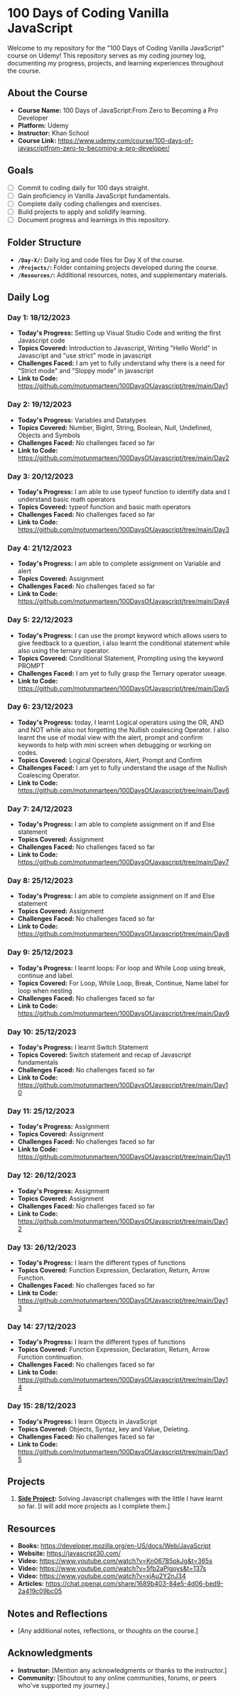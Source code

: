 # 100 Days of Coding Vanilla JavaScript

Welcome to my repository for the "100 Days of Coding Vanilla JavaScript" course on Udemy! This repository serves as my coding journey log, documenting my progress, projects, and learning experiences throughout the course.

## About the Course

- **Course Name:** 100 Days of JavaScript:From Zero to Becoming a Pro Developer
- **Platform:** Udemy
- **Instructor:** Khan School
- **Course Link:** https://www.udemy.com/course/100-days-of-javascriptfrom-zero-to-becoming-a-pro-developer/

## Goals

- [ ] Commit to coding daily for 100 days straight.
- [ ] Gain proficiency in Vanilla JavaScript fundamentals.
- [ ] Complete daily coding challenges and exercises.
- [ ] Build projects to apply and solidify learning.
- [ ] Document progress and learnings in this repository.

## Folder Structure

- **`/Day-X/`:** Daily log and code files for Day X of the course.
- **`/Projects/`:** Folder containing projects developed during the course.
- **`/Resources/`:** Additional resources, notes, and supplementary materials.

## Daily Log

### Day 1: 18/12/2023

- **Today's Progress:** Setting up Visual Studio Code and writing the first Javascript code
- **Topics Covered:** Introduction to Javascript, Writing "Hello World" in Javascript and "use strict" mode in javascript
- **Challenges Faced:** I am yet to fully understand why there is a need for "Strict mode" and "Sloppy mode" in javascript
- **Link to Code:** https://github.com/motunmarteen/100DaysOfJavascript/tree/main/Day1

### Day 2: 19/12/2023

- **Today's Progress:** Variables and Datatypes
- **Topics Covered:** Number, BigInt, String, Boolean, Null, Undefined, Objects and Symbols
- **Challenges Faced:** No challenges faced so far
- **Link to Code:** https://github.com/motunmarteen/100DaysOfJavascript/tree/main/Day2

### Day 3: 20/12/2023

- **Today's Progress:** I am able to use typeof function to identify data and I understand basic math operators
- **Topics Covered:** typeof function and basic math operators
- **Challenges Faced:** No challenges faced so far
- **Link to Code:** https://github.com/motunmarteen/100DaysOfJavascript/tree/main/Day3

### Day 4: 21/12/2023

- **Today's Progress:** I am able to complete assignment on Variable and alert
- **Topics Covered:** Assignment
- **Challenges Faced:** No challenges faced so far
- **Link to Code:** https://github.com/motunmarteen/100DaysOfJavascript/tree/main/Day4

### Day 5: 22/12/2023

- **Today's Progress:** I can use the prompt keyword which allows users to give feedback to a question, i also learnt the conditional statement while also using the ternary operator.
- **Topics Covered:** Conditional Statement, Prompting using the keyword PROMPT
- **Challenges Faced:** I am yet to fully grasp the Ternary operator useage. 
- **Link to Code:** https://github.com/motunmarteen/100DaysOfJavascript/tree/main/Day5

### Day 6: 23/12/2023

- **Today's Progress:** today, I learnt Logical operators using the OR, AND and NOT while also not forgetting the  Nullish coalescing Operator. I also learnt the use of modal view with the alert, prompt and confirm keywords to help with mini screen when debugging or working on codes.
- **Topics Covered:** Logical Operators, Alert, Prompt and Confirm
- **Challenges Faced:** I am yet to fully understand the usage of the Nullish Coalescing Operator. 
- **Link to Code:** https://github.com/motunmarteen/100DaysOfJavascript/tree/main/Day6

### Day 7: 24/12/2023

- **Today's Progress:** I am able to complete assignment on If and Else statement
- **Topics Covered:** Assignment
- **Challenges Faced:** No challenges faced so far
- **Link to Code:** https://github.com/motunmarteen/100DaysOfJavascript/tree/main/Day7

### Day 8: 25/12/2023

- **Today's Progress:** I am able to complete assignment on If and Else statement
- **Topics Covered:** Assignment
- **Challenges Faced:** No challenges faced so far
- **Link to Code:** https://github.com/motunmarteen/100DaysOfJavascript/tree/main/Day8


### Day 9: 25/12/2023

- **Today's Progress:** I learnt loops: For loop and While Loop using break, continue and label.
- **Topics Covered:** For Loop, While Loop, Break, Continue, Name label for loop when nesting
- **Challenges Faced:** No challenges faced so far
- **Link to Code:** https://github.com/motunmarteen/100DaysOfJavascript/tree/main/Day9

### Day 10: 25/12/2023

- **Today's Progress:** I learnt Switch Statement
- **Topics Covered:** Switch statement and recap of Javascript fundamentals
- **Challenges Faced:** No challenges faced so far
- **Link to Code:** https://github.com/motunmarteen/100DaysOfJavascript/tree/main/Day10

### Day 11: 25/12/2023

- **Today's Progress:** Assignment
- **Topics Covered:** Assignment
- **Challenges Faced:** No challenges faced so far
- **Link to Code:** https://github.com/motunmarteen/100DaysOfJavascript/tree/main/Day11

### Day 12: 26/12/2023

- **Today's Progress:** Assignment
- **Topics Covered:** Assignment
- **Challenges Faced:** No challenges faced so far
- **Link to Code:** https://github.com/motunmarteen/100DaysOfJavascript/tree/main/Day12

### Day 13: 26/12/2023

- **Today's Progress:** I learn the different types of functions
- **Topics Covered:** Function Expression, Declaration, Return, Arrow Function.
- **Challenges Faced:** No challenges faced so far
- **Link to Code:** https://github.com/motunmarteen/100DaysOfJavascript/tree/main/Day13

### Day 14: 27/12/2023

- **Today's Progress:** I learn the different types of functions
- **Topics Covered:** Function Expression, Declaration, Return, Arrow Function continuation.
- **Challenges Faced:** No challenges faced so far
- **Link to Code:** https://github.com/motunmarteen/100DaysOfJavascript/tree/main/Day14

### Day 15: 28/12/2023

- **Today's Progress:** I learn Objects in JavaScript
- **Topics Covered:** Objects, Syntaz, key and Value, Deleting.
- **Challenges Faced:** No challenges faced so far
- **Link to Code:** https://github.com/motunmarteen/100DaysOfJavascript/tree/main/Day15

## Projects 

1. **[Side Project](https://github.com/motunmarteen/100DaysOfJavascript/tree/main/sideProjects):** Solving Javascript challenges with the little I have learnt so far.
[I will add more projects as I complete them.]

## Resources

- **Books:** https://developer.mozilla.org/en-US/docs/Web/JavaScript
- **Website:** https://javascript30.com/
- **Video:** https://www.youtube.com/watch?v=Kn06785pkJg&t=365s
- **Video:** https://www.youtube.com/watch?v=5fb2aPlgoys&t=137s
- **Video:** https://www.youtube.com/watch?v=xjAu2Y2nJ34
- **Articles:** https://chat.openai.com/share/1689b403-84e5-4d06-bed9-2a419c09bc05

## Notes and Reflections

- [Any additional notes, reflections, or thoughts on the course.]

## Acknowledgments

- **Instructor:** [Mention any acknowledgments or thanks to the instructor.]
- **Community:** [Shoutout to any online communities, forums, or peers who've supported my journey.]
